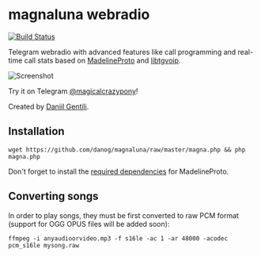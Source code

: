 # magnaluna webradio

[![Build Status](https://travis-ci.org/danog/magnaluna.svg?branch=master)](https://travis-ci.org/danog/magnaluna)

Telegram webradio with advanced features like call programming and real-time call stats based on [MadelineProto](https://github.com/danog/MadelineProto) and [libtgvoip](https://github.com/danog/php-libtgvoip).  

![Screenshot](https://github.com/danog/magnaluna/raw/master/screenshot.png)

Try it on Telegram [@magicalcrazypony](https://t.me/magicalcrazypony)!

Created by [Daniil Gentili](https://daniil.it).

## Installation

```
wget https://github.com/danog/magnaluna/raw/master/magna.php && php magna.php
```

Don't forget to install the [required dependencies](https://docs.madelineproto.xyz/docs/REQUIREMENTS.html) for MadelineProto.

## Converting songs

In order to play songs, they must be first converted to raw PCM format (support for OGG OPUS files will be added soon):

```
ffmpeg -i anyaudioorvideo.mp3 -f s16le -ac 1 -ar 48000 -acodec pcm_s16le mysong.raw
```
